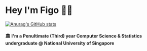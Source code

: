 # Hey I'm Figo 👨‍🎓
[![Anurag's GitHub stats](https://github-readme-stats.vercel.app/api?username=figo2127&count_private=true&hide=stars,contribs&show_icons=true&theme=github_dark&include_all_commits=true)](https://github.com/anuraghazra/github-readme-stats)

#### 🏛️ I'm a Penultimate (Third) year Computer Science & Statistics undergraduate @ National University of Singapore


